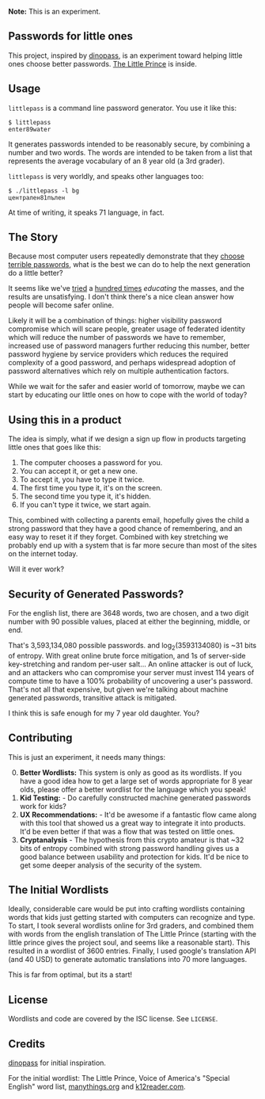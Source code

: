 **Note:** This is an experiment.

## Passwords for little ones

This project, inspired by [dinopass][], is an experiment toward helping little ones choose better passwords.  [The Little Prince][] is inside.

 [choose terrible passwords]: https://xato.net/passwords/more-top-worst-passwords/
 [dinopass]: http://http://www.dinopass.com/
 [The Little Prince]: http://en.wikipedia.org/wiki/The_Little_Prince

## Usage

`littlepass` is a command line password generator.  You use it like this:

    $ littlepass
    enter89water

It generates passwords intended to be reasonably secure, by combining a number and
two words.  The words are intended to be taken from a list that represents the
average vocabulary of an 8 year old (a 3rd grader).

`littlepass` is very worldly, and speaks other languages too:

    $ ./littlepass -l bg
    централен81пълен

At time of writing, it speaks 71 language, in fact.

## The Story

Because most computer users repeatedly demonstrate that they [choose terrible passwords][], what is the best we can do to help the next generation do a little better?

It seems like we've [tried][] a [hundred times][] *educating* the masses, and the results are unsatisfying.
I don't think there's a nice clean answer how people will become safer online.

  [tried]: http://www.youtube.com/watch?v=COU5T-Wafa4
  [hundred times]: https://www.google.com/search?q=better+passwords

Likely it will be a combination of things:
higher visibility password compromise which will scare people,
greater usage of federated identity which will reduce the number of passwords we have to remember,
increased use of password managers further reducing this number,
better password hygiene by service providers which reduces the required complexity of a good password,
and perhaps widespread adoption of password alternatives which rely on multiple authentication factors.

While we wait for the safer and easier world of tomorrow, maybe we can start by educating our little ones on how to cope with the world of today?

## Using this in a product

The idea is simply, what if we design a sign up flow in products targeting little ones that goes like this:

1. The computer chooses a password for you.
2. You can accept it, or get a new one.
3. To accept it, you have to type it twice.
4. The first time you type it, it's on the screen.
5. The second time you type it, it's hidden.
6. If you can't type it twice, we start again.

This, combined with collecting a parents email, hopefully gives the child a
strong password that they have a good chance of remembering, and an easy way to reset it if they forget.  Combined with key stretching we probably end up with a system that is far more secure than most of the sites on the internet today.

Will it ever work?

## Security of Generated Passwords?

For the english list, there are 3648 words, two are chosen, and a two digit number with
90 possible values, placed at either the beginning, middle, or end.

That's 3,593,134,080 possible passwords.  and log<sub>2</sub>(3593134080) is ~31 bits of entropy.  With great online brute force mitigation, and 1s of server-side key-stretching and random per-user salt... An online attacker is out of luck, and an attackers who can compromise your server must invest 114 years of compute time to have a 100% probability of uncovering a user's password.  That's not all that expensive, but given we're talking about
machine generated passwords, transitive attack is mitigated.

I think this is safe enough for my 7 year old daughter.  You?

## Contributing

This is just an experiment, it needs many things:

0. **Better Wordlists:**  This system is only as good as its wordlists.  If you
   have a good idea how to get a large set of words appropriate for 8 year olds,
   please offer a better wordlist for the language which you speak!
1. **Kid Testing:** - Do carefully constructed machine generated passwords work for kids?
2. **UX Recommendations:** - It'd be awesome if a fantastic flow came along with this tool that showed
   us a great way to integrate it into products.  It'd be even better if that was
   a flow that was tested on little ones.
3. **Cryptanalysis** - The hypothesis from this crypto amateur is that ~32 bits of entropy combined with strong
   password handling gives us a good balance between usability and protection for
   kids.  It'd be nice to get some deeper analysis of the security of the system.

## The Initial Wordlists

Ideally, considerable care would be put into crafting wordlists containing words
that kids just getting started with computers can recognize and type.  To start,
I took several wordlists online for 3rd graders, and combined them with words from
the english translation of The Little Prince (starting with the little prince gives
the project soul, and seems like a reasonable start).  This resulted in a wordlist
of 3600 entries.  Finally, I used google's translation API (and 40 USD) to generate
automatic translations into 70 more languages.

This is far from optimal, but its a start!

## License

Wordlists and code are covered by the ISC license.  See `LICENSE`.

## Credits

[dinopass][] for initial inspiration.

For the initial wordlist: The Little Prince, Voice of America's "Special English" word list, [manythings.org][] and [k12reader.com][].

 [manythings.org]: http://www.manythings.org
 [k12reader.com]: http://www.k12reader.com
